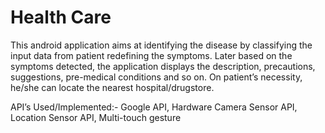 # Health Care

This android application aims at identifying the disease by classifying the input
data from patient redefining the symptoms. Later based on the symptoms detected, the
application displays the description, precautions, suggestions, pre-medical conditions and so on.
On patient’s necessity, he/she can locate the nearest hospital/drugstore.

API’s Used/Implemented:- Google API, Hardware Camera Sensor API, Location Sensor API, Multi-touch gesture 

